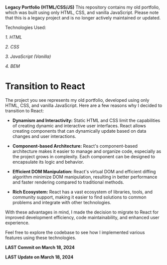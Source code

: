 **Legacy Portfolio (HTML/CSS/JS)**
This repository contains my old portfolio, which was built using only HTML, CSS, and vanilla JavaScript. Please note that this is a legacy project and is no longer actively maintained or updated.

Technologies Used:

*1. HTML*

*2. CSS*

*3. JavaScript (Vanilla)*

*4. BEM*


# Transition to React

The project you see represents my old portfolio, developed using only HTML, CSS, and vanilla JavaScript. Here are a few reasons why I decided to transition to React:

* **Dynamism and Interactivity:** Static HTML and CSS limit the capabilities of creating dynamic and interactive user interfaces. React allows creating components that can dynamically update based on data changes and user interactions.

* **Component-based Architecture:** React's component-based architecture makes it easier to manage and organize code, especially as the project grows in complexity. Each component can be designed to encapsulate its logic and behavior.

* **Efficient DOM Manipulation:** React's virtual DOM and efficient diffing algorithm minimize DOM manipulation, resulting in better performance and faster rendering compared to traditional methods.

* **Rich Ecosystem:** React has a vast ecosystem of libraries, tools, and community support, making it easier to find solutions to common problems and integrate with other technologies.

With these advantages in mind, I made the decision to migrate to React for improved development efficiency, code maintainability, and enhanced user experience.

Feel free to explore the codebase to see how I implemented various features using these technologies.

**LAST Commit on March 18, 2024**

**LAST Update on March 18, 2024**
